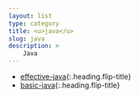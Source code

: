 ```yaml
---
layout: list
type: category
title: <u>java</u>
slug: java
description: >
    Java
---
```


* [effective-java]{:.heading.flip-title}
* [basic-java]{:.heading.flip-title}

[effective-java]: /java/effective-java
[basic-java]: /java/basic-java